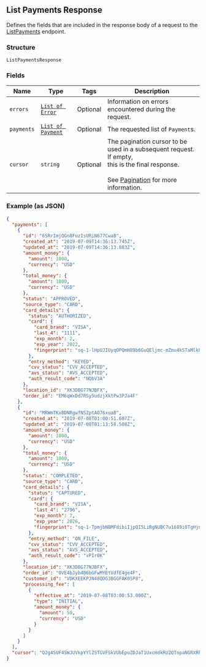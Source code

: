 ## List Payments Response

Defines the fields that are included in the response body of
a request to the [ListPayments](/doc/payments.md#listpayments) endpoint.

### Structure

`ListPaymentsResponse`

### Fields

| Name | Type | Tags | Description |
|  --- | --- | --- | --- |
| `errors` | [`List of Error`](/doc/models/error.md) | Optional | Information on errors encountered during the request. |
| `payments` | [`List of Payment`](/doc/models/payment.md) | Optional | The requested list of `Payment`s. |
| `cursor` | `string` | Optional | The pagination cursor to be used in a subsequent request. If empty,<br>this is the final response.<br><br>See [Pagination](https://developer.squareup.com/docs/basics/api101/pagination) for more information. |

### Example (as JSON)

```json
{
  "payments": [
    {
      "id": "6SRrImjQGn8FuzIsURiN677CwaB",
      "created_at": "2019-07-09T14:36:13.745Z",
      "updated_at": "2019-07-09T14:36:13.883Z",
      "amount_money": {
        "amount": 1000,
        "currency": "USD"
      },
      "total_money": {
        "amount": 1000,
        "currency": "USD"
      },
      "status": "APPROVED",
      "source_type": "CARD",
      "card_details": {
        "status": "AUTHORIZED",
        "card": {
          "card_brand": "VISA",
          "last_4": "1111",
          "exp_month": 2,
          "exp_year": 2022,
          "fingerprint": "sq-1-lHpUJIUyqOPQmH89b6GuQEljmc-mZmu4kSTaMlkLDkJI7NVjAl4Zirn2sk3OeyVKVA"
        },
        "entry_method": "KEYED",
        "cvv_status": "CVV_ACCEPTED",
        "avs_status": "AVS_ACCEPTED",
        "auth_result_code": "NQbV3A"
      },
      "location_id": "XK3DBG77NJBFX",
      "order_id": "EM6qWxDd7RSy5udzjXktPw3PJa4F"
    },
    {
      "id": "MRWmTKxBDNRgwfNSZptAO76xuaB",
      "created_at": "2019-07-08T01:00:51.607Z",
      "updated_at": "2019-07-08T01:13:58.508Z",
      "amount_money": {
        "amount": 1000,
        "currency": "USD"
      },
      "total_money": {
        "amount": 1000,
        "currency": "USD"
      },
      "status": "COMPLETED",
      "source_type": "CARD",
      "card_details": {
        "status": "CAPTURED",
        "card": {
          "card_brand": "VISA",
          "last_4": "2796",
          "exp_month": 7,
          "exp_year": 2026,
          "fingerprint": "sq-1-TpmjbNBMFdibiIjpQI5LiRgNUBC7u1689i0TgHjnlyHEWYB7tnn-K4QbW4ttvtaqXw"
        },
        "entry_method": "ON_FILE",
        "cvv_status": "CVV_ACCEPTED",
        "avs_status": "AVS_ACCEPTED",
        "auth_result_code": "vPIr0K"
      },
      "location_id": "XK3DBG77NJBFX",
      "order_id": "OVE4bJyb4B6bGFwMYEtVdfE4ge4F",
      "customer_id": "VDKXEEKPJN48QDG3BGGFAK05P8",
      "processing_fee": [
        {
          "effective_at": "2019-07-08T03:00:53.000Z",
          "type": "INITIAL",
          "amount_money": {
            "amount": 59,
            "currency": "USD"
          }
        }
      ]
    }
  ],
  "cursor": "Q2g4SUF4SWJUVkpYYlZSTGVFSkVUbEpuZDJaT1UxcHdkRUZQTnpaNGRXRkNFSmVJNVBpOExRPT0"
}
```

